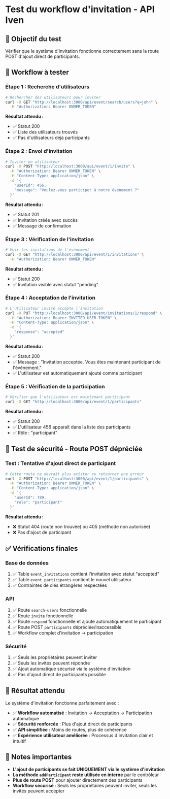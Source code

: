 # Test du workflow d'invitation - API Iven

## 🎯 **Objectif du test**
Vérifier que le système d'invitation fonctionne correctement sans la route POST d'ajout direct de participants.

## 🔄 **Workflow à tester**

### **Étape 1 : Recherche d'utilisateurs**
```bash
# Rechercher des utilisateurs pour inviter
curl -X GET "http://localhost:3000/api/event/search/users?q=john" \
  -H "Authorization: Bearer OWNER_TOKEN"
```

**Résultat attendu :**
- ✅ Statut 200
- ✅ Liste des utilisateurs trouvés
- ✅ Pas d'utilisateurs déjà participants

### **Étape 2 : Envoi d'invitation**
```bash
# Inviter un utilisateur
curl -X POST "http://localhost:3000/api/event/1/invite" \
  -H "Authorization: Bearer OWNER_TOKEN" \
  -H "Content-Type: application/json" \
  -d '{
    "userId": 456,
    "message": "Voulez-vous participer à notre événement ?"
  }'
```

**Résultat attendu :**
- ✅ Statut 201
- ✅ Invitation créée avec succès
- ✅ Message de confirmation

### **Étape 3 : Vérification de l'invitation**
```bash
# Voir les invitations de l'événement
curl -X GET "http://localhost:3000/api/event/1/invitations" \
  -H "Authorization: Bearer OWNER_TOKEN"
```

**Résultat attendu :**
- ✅ Statut 200
- ✅ Invitation visible avec statut "pending"

### **Étape 4 : Acceptation de l'invitation**
```bash
# L'utilisateur invité accepte l'invitation
curl -X PUT "http://localhost:3000/api/event/invitations/1/respond" \
  -H "Authorization: Bearer INVITED_USER_TOKEN" \
  -H "Content-Type: application/json" \
  -d '{
    "response": "accepted"
  }'
```

**Résultat attendu :**
- ✅ Statut 200
- ✅ Message : "Invitation acceptée. Vous êtes maintenant participant de l'événement."
- ✅ L'utilisateur est automatiquement ajouté comme participant

### **Étape 5 : Vérification de la participation**
```bash
# Vérifier que l'utilisateur est maintenant participant
curl -X GET "http://localhost:3000/api/event/1/participants"
```

**Résultat attendu :**
- ✅ Statut 200
- ✅ L'utilisateur 456 apparaît dans la liste des participants
- ✅ Rôle : "participant"

## 🚫 **Test de sécurité - Route POST dépréciée**

### **Test : Tentative d'ajout direct de participant**
```bash
# Cette route ne devrait plus exister ou retourner une erreur
curl -X POST "http://localhost:3000/api/event/1/participants" \
  -H "Authorization: Bearer OWNER_TOKEN" \
  -H "Content-Type: application/json" \
  -d '{
    "userId": 789,
    "role": "participant"
  }'
```

**Résultat attendu :**
- ❌ Statut 404 (route non trouvée) ou 405 (méthode non autorisée)
- ❌ Pas d'ajout de participant

## ✅ **Vérifications finales**

### **Base de données**
1. ✅ Table `event_invitations` contient l'invitation avec statut "accepted"
2. ✅ Table `event_participants` contient le nouvel utilisateur
3. ✅ Contraintes de clés étrangères respectées

### **API**
1. ✅ Route `search-users` fonctionnelle
2. ✅ Route `invite` fonctionnelle
3. ✅ Route `respond` fonctionnelle et ajoute automatiquement le participant
4. ✅ Route POST `participants` dépréciée/inaccessible
5. ✅ Workflow complet d'invitation → participation

### **Sécurité**
1. ✅ Seuls les propriétaires peuvent inviter
2. ✅ Seuls les invités peuvent répondre
3. ✅ Ajout automatique sécurisé via le système d'invitation
4. ✅ Pas d'ajout direct de participants possible

## 🎉 **Résultat attendu**

Le système d'invitation fonctionne parfaitement avec :
- ✅ **Workflow automatisé** : Invitation → Acceptation → Participation automatique
- ✅ **Sécurité renforcée** : Plus d'ajout direct de participants
- ✅ **API simplifiée** : Moins de routes, plus de cohérence
- ✅ **Expérience utilisateur améliorée** : Processus d'invitation clair et intuitif

## 📝 **Notes importantes**

- **L'ajout de participants se fait UNIQUEMENT via le système d'invitation**
- **La méthode `addParticipant` reste utilisée en interne** par le contrôleur
- **Plus de route POST** pour ajouter directement des participants
- **Workflow sécurisé** : Seuls les propriétaires peuvent inviter, seuls les invités peuvent accepter

